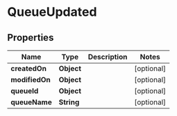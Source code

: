 # QueueUpdated

## Properties
Name | Type | Description | Notes
------------ | ------------- | ------------- | -------------
**createdOn** | **Object** |  |  [optional]
**modifiedOn** | **Object** |  |  [optional]
**queueId** | **Object** |  |  [optional]
**queueName** | **String** |  |  [optional]

